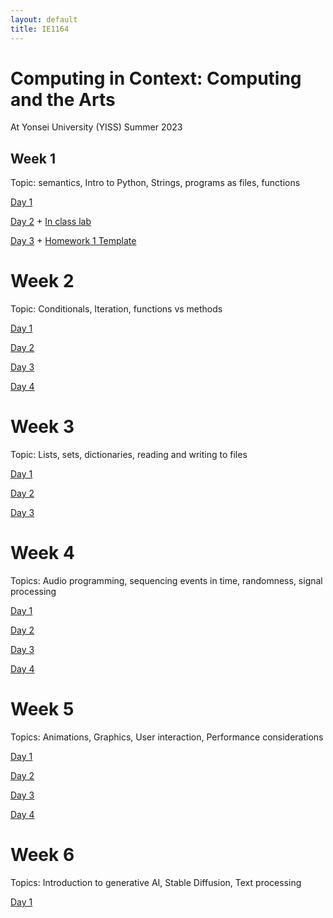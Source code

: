 ```yaml
---
layout: default
title: IE1164
---
```

 
# Computing in Context: Computing and the Arts

At Yonsei University (YISS)
Summer 2023

## Week 1
Topic: semantics, Intro to Python, Strings, programs as files, functions

[Day 1](https://docs.google.com/presentation/d/1mNCiFEoroLQCI30wEE1BGTUT5VunkkVuNgjU7BLSMJQ/edit?usp=sharing)

[Day 2](https://docs.google.com/presentation/d/1e5J_Xjt7D90HfCx1BBl7qPghPzBs5wENvaB9w5n3w1A/edit?usp=sharing) + [In class lab](./InClass1.md)

[Day 3](https://docs.google.com/presentation/d/1aAfNmrsGFnyu09-k3ZbKlX6SnZzIWaRY5d7FnpIIsdw/edit?usp=sharing) + [Homework 1 Template](https://replit.com/@MarkSantolucito/geometry)

# Week 2 
Topic: Conditionals, Iteration, functions vs methods

[Day 1](https://docs.google.com/presentation/d/1DLLhgtmfF-G0I_qJN8l_rllAeuUl3Ja3cnuwodq7m-I/edit?usp=sharing)

[Day 2](https://docs.google.com/presentation/d/1mcSOodg20UPBFRNu0qVzj0gK-omWlgqmARZF2Pf_P28/edit?usp=sharing)

[Day 3](https://docs.google.com/presentation/d/1ztY255EjJMTKJCQ-vfA1HT_vvX9HqCeYTvRXAPOARdk/edit?usp=sharing)

[Day 4](https://docs.google.com/presentation/d/1sJ2Edudn2ZE3nV0kpjyB8nOxqHQ2aYnBIOjmgmRPpFY/edit?usp=sharing)

# Week 3 
Topic: Lists, sets, dictionaries, reading and writing to files

[Day 1](https://docs.google.com/presentation/d/1-xjBBvVIcSUGUVqZYGKKDlopdyKS9EVV7eT2iEka77k/edit?usp=sharing)

[Day 2](https://docs.google.com/presentation/d/1D89fRvRc4VNYOknzdJttX7-4PQH2AG73nWnIZlTGecU/edit?usp=sharing)

[Day 3](https://docs.google.com/presentation/d/1pQuZ6e1pg2D3uFFAZDN3La2UlwbRdUCqf6wpgC0MPUA/edit?usp=sharing)

# Week 4 
Topics: Audio programming, sequencing events in time, randomness, signal processing

[Day 1](https://docs.google.com/presentation/d/1CHv_upPF0lKtFtMfEgV_hwg-RkbtdIz0FVxrvaQz4i4/edit?usp=sharing)

[Day 2](https://docs.google.com/presentation/d/1f351RiIvtSitSLWNzxf8yuz61iTASuYycx6uyOxc1YE/edit?usp=sharing)

[Day 3](https://docs.google.com/presentation/d/1dUMTM2XkTn2zqlXhHFFH2drfYNq3vMrwp77hJULrato/edit?usp=sharing)

[Day 4](https://docs.google.com/presentation/d/1kaYA2T4PXqF-TKCyAx-nSm1dzpI16RtOP85eERDpUd0/edit?usp=sharing)

# Week 5 
Topics: Animations, Graphics, User interaction, Performance considerations

[Day 1](https://docs.google.com/presentation/d/1Q8vNOiEMZ16XOqlJOjw07FA6krMX2z535djpJNeZsSA/edit?usp=sharing)

[Day 2](https://docs.google.com/presentation/d/1I1EmDo7OgCmB3zpu5ErF1tW806XmgiYe9yNQklV9EtQ/edit?usp=sharing)

[Day 3](https://docs.google.com/presentation/d/1wDQn0_3tuFh9XVjTWF1YaD842DRCZ8qMU0OI8uJ5x80/edit?usp=sharing)

[Day 4](https://docs.google.com/presentation/d/1IPCoVB8DQ6iIytByME2T6ESLT7Ok-cchhnBxst1J7dI/edit?usp=sharing)

# Week 6
Topics: Introduction to generative AI, Stable Diffusion, Text processing

[Day 1](https://docs.google.com/presentation/d/1jRhqhEkc50VONpehVGM0xKlmVRQiUT9dgwG7P0rwFhI/edit?usp=sharing)
